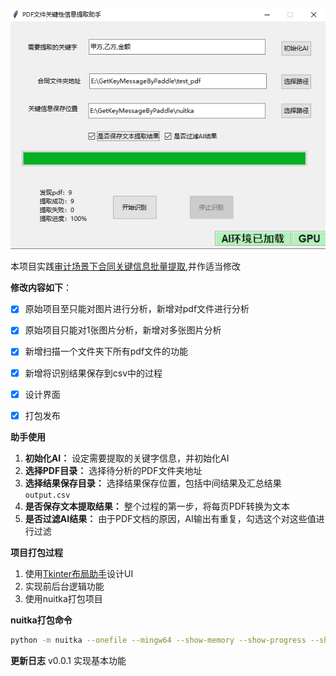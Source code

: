 
![](doc/gui.png)


本项目实践[审计场景下合同关键信息批量提取](https://aistudio.baidu.com/projectdetail/4434018?contributionType=1),并作适当修改

**修改内容如下**：

- [x] 原始项目至只能对图片进行分析，新增对pdf文件进行分析
- [x] 原始项目只能对1张图片分析，新增对多张图片分析
- [x] 新增扫描一个文件夹下所有pdf文件的功能
- [x] 新增将识别结果保存到csv中的过程
- [x] 设计界面
- [x] 打包发布


**助手使用**

1. **初始化AI：** 设定需要提取的关键字信息，并初始化AI
2. **选择PDF目录：** 选择待分析的PDF文件夹地址
3. **选择结果保存目录：** 选择结果保存位置，包括中间结果及汇总结果`output.csv`
4. **是否保存文本提取结果：** 整个过程的第一步，将每页PDF转换为文本
5. **是否过滤AI结果：** 由于PDF文档的原因，AI输出有重复，勾选这个对这些值进行过滤

**项目打包过程**

1. 使用[Tkinter布局助手](https://www.pytk.net)设计UI
2. 实现前后台逻辑功能
3. 使用nuitka打包项目


**nuitka打包命令**

```bash
python -m nuitka --onefile --mingw64 --show-memory --show-progress --show-modules --enable-plugin=pylint-warnings --windows-company-name=EHOLLY --enable-plugin=tk-inter  --nofollow-import-to=paddle --nofollow-import-to=paddleocr --nofollow-import-to=paddlenlp --windows-product-name=GetPDFKeyInformation --windows-file-version=0.0.1 --windows-product-version=0.0.1  --windows-file-description="PDF关键信息提取工具" main.py
```

**更新日志**
v0.0.1 实现基本功能

